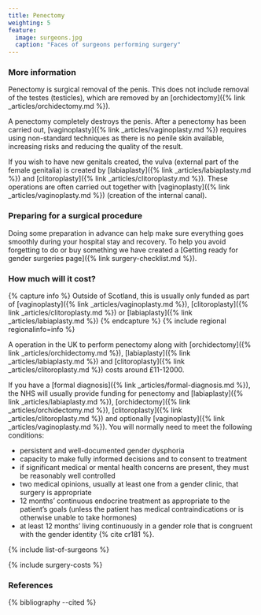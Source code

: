 ```yaml
---
title: Penectomy
weighting: 5
feature:
  image: surgeons.jpg
  caption: "Faces of surgeons performing surgery"
---
```


### More information

Penectomy is surgical removal of the penis. This does not include removal of the testes (testicles), which are removed by an [orchidectomy]({% link _articles/orchidectomy.md %}).

A penectomy completely destroys the penis. After a penectomy has been carried out, [vaginoplasty]({% link _articles/vaginoplasty.md %}) requires using non-standard techniques as there is no penile skin available, increasing risks and reducing the quality of the result. 

If you wish to have new genitals created, the vulva (external part of the female genitalia) is created by [labiaplasty]({% link _articles/labiaplasty.md %}) and [clitoroplasty]({% link _articles/clitoroplasty.md %}). These operations are often carried out together with [vaginoplasty]({% link _articles/vaginoplasty.md %}) (creation of the internal canal).

### Preparing for a surgical procedure

Doing some preparation in advance can help make sure everything goes smoothly during your hospital stay and recovery. To help you avoid forgetting to do or buy something we have created a [Getting ready for gender surgeries page]({% link surgery-checklist.md %}).

### How much will it cost?

{% capture info %}
Outside of Scotland, this is usually only funded as part of [vaginoplasty]({% link _articles/vaginoplasty.md %}), [clitoroplasty]({% link _articles/clitoroplasty.md %}) or [labiaplasty]({% link _articles/labiaplasty.md %})
{% endcapture %}
{% include regional regionalinfo=info %}

A operation in the UK to perform penectomy along with [orchidectomy]({% link _articles/orchidectomy.md %}), [labiaplasty]({% link _articles/labiaplasty.md %}) and [clitoroplasty]({% link _articles/clitoroplasty.md %}) costs around £11-12000.

If you have a [formal diagnosis]({% link _articles/formal-diagnosis.md %}), the NHS will usually provide funding for penectomy and [labiaplasty]({% link _articles/labiaplasty.md %}), [orchidectomy]({% link _articles/orchidectomy.md %}), [clitoroplasty]({% link _articles/clitoroplasty.md %}) and optionally [vaginoplasty]({% link _articles/vaginoplasty.md %}). You will normally need to meet the following conditions:

- persistent and well-documented gender dysphoria
- capacity to make fully informed decisions and to consent to treatment
- if significant medical or mental health concerns are present, they must be reasonably well controlled
- two medical opinions, usually at least one from a gender clinic, that surgery is appropriate 
- 12 months’ continuous endocrine treatment as appropriate to the
patient’s goals (unless the patient has medical contraindications
or is otherwise unable to take hormones)
- at least 12 months’ living continuously in a gender role that is
congruent with the gender identity {% cite cr181 %}.

{% include list-of-surgeons %}

{% include surgery-costs %}

### References

{% bibliography --cited %}  
